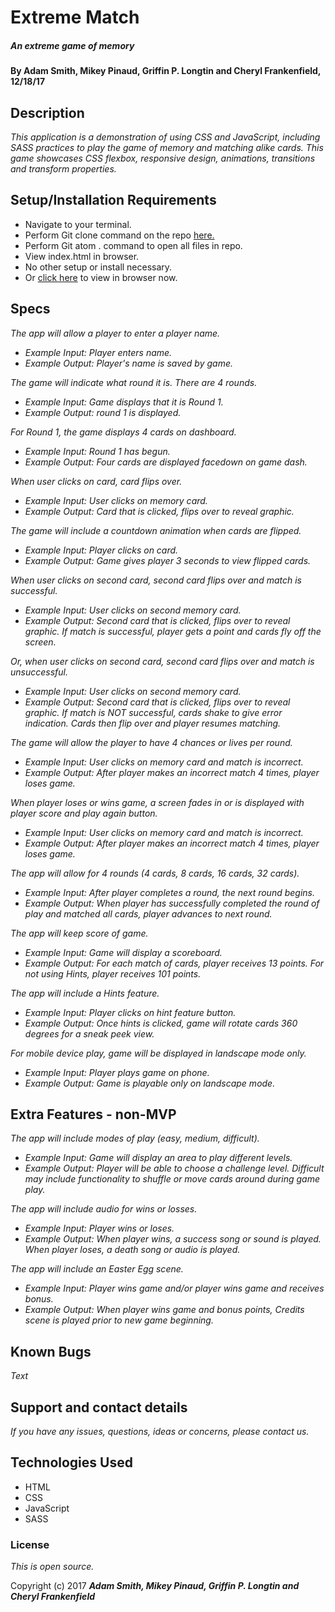 # Extreme Match

##### An extreme game of memory

#### By Adam Smith, Mikey Pinaud, Griffin P. Longtin and Cheryl Frankenfield, 12/18/17

## Description

_This application is a demonstration of using CSS and JavaScript, including SASS practices to play the game of memory and matching alike cards. This game showcases CSS flexbox, responsive design, animations, transitions and transform properties._

## Setup/Installation Requirements

* Navigate to your terminal.
* Perform Git clone command on the repo [here.](https://github.com/mpinaud/match-3d.git)
* Perform Git atom . command to open all files in repo.
* View index.html in browser.
* No other setup or install necessary.
* Or [click here]() to view in browser now.

## Specs

_The app will allow a player to enter a player name._
* _Example Input: Player enters name._
* _Example Output: Player's name is saved by game._

_The game will indicate what round it is. There are 4 rounds._
* _Example Input: Game displays that it is Round 1._
* _Example Output: round 1 is displayed._

_For Round 1, the game displays 4 cards on dashboard._
* _Example Input: Round 1 has begun._
* _Example Output: Four cards are displayed facedown on game dash._

_When user clicks on card, card flips over._
* _Example Input: User clicks on memory card._
* _Example Output: Card that is clicked, flips over to reveal graphic._

_The game will include a countdown animation when cards are flipped._
* _Example Input: Player clicks on card._
* _Example Output: Game gives player 3 seconds to view flipped cards._

_When user clicks on second card, second card flips over and match is successful._
* _Example Input: User clicks on second memory card._
* _Example Output: Second card that is clicked, flips over to reveal graphic. If match is successful, player gets a point and cards fly off the screen._

_Or, when user clicks on second card, second card flips over and match is unsuccessful._
* _Example Input: User clicks on second memory card._
* _Example Output: Second card that is clicked, flips over to reveal graphic. If match is NOT successful, cards shake to give error indication. Cards then flip over and player resumes matching._

_The game will allow the player to have 4 chances or lives per round._
* _Example Input: User clicks on memory card and match is incorrect._
* _Example Output: After player makes an incorrect match 4 times, player loses game._

_When player loses or wins game, a screen fades in or is displayed with player score and play again button._
* _Example Input: User clicks on memory card and match is incorrect._
* _Example Output: After player makes an incorrect match 4 times, player loses game._

_The app will allow for 4 rounds (4 cards, 8 cards, 16 cards, 32 cards)._
* _Example Input: After player completes a round, the next round begins._
* _Example Output: When player has successfully completed the round of play and matched all cards, player advances to next round._

_The app will keep score of game._
* _Example Input: Game will display a scoreboard._
* _Example Output: For each match of cards, player receives 13 points. For not using Hints, player receives 101 points._

_The app will include a Hints feature._
* _Example Input: Player clicks on hint feature button._
* _Example Output: Once hints is clicked, game will rotate cards 360 degrees for a sneak peek view._

_For mobile device play, game will be displayed in landscape mode only._
* _Example Input: Player plays game on phone._
* _Example Output: Game is playable only on landscape mode._

## Extra Features - non-MVP

_The app will include modes of play (easy, medium, difficult)._
* _Example Input: Game will display an area to play different levels._
* _Example Output: Player will be able to choose a challenge level. Difficult may include functionality to shuffle or move cards around during game play._

_The app will include audio for wins or losses._
* _Example Input: Player wins or loses._
* _Example Output: When player wins, a success song or sound is played. When player loses, a death song or audio is played._

_The app will include an Easter Egg scene._
* _Example Input: Player wins game and/or player wins game and receives bonus._
* _Example Output: When player wins game and bonus points, Credits scene is played prior to new game beginning._

## Known Bugs

_Text_

## Support and contact details

_If you have any issues, questions, ideas or concerns, please contact us._

## Technologies Used

* HTML
* CSS
* JavaScript
* SASS

### License

*This is open source.*

Copyright (c) 2017 **_Adam Smith, Mikey Pinaud, Griffin P. Longtin and Cheryl Frankenfield_**
